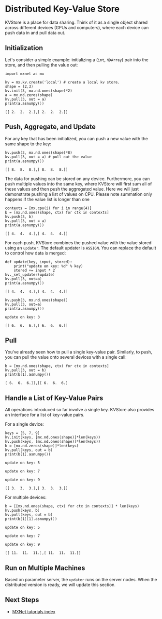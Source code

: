 <!--- Licensed to the Apache Software Foundation (ASF) under one -->
<!--- or more contributor license agreements.  See the NOTICE file -->
<!--- distributed with this work for additional information -->
<!--- regarding copyright ownership.  The ASF licenses this file -->
<!--- to you under the Apache License, Version 2.0 (the -->
<!--- "License"); you may not use this file except in compliance -->
<!--- with the License.  You may obtain a copy of the License at -->

<!---   http://www.apache.org/licenses/LICENSE-2.0 -->

<!--- Unless required by applicable law or agreed to in writing, -->
<!--- software distributed under the License is distributed on an -->
<!--- "AS IS" BASIS, WITHOUT WARRANTIES OR CONDITIONS OF ANY -->
<!--- KIND, either express or implied.  See the License for the -->
<!--- specific language governing permissions and limitations -->
<!--- under the License. -->

# Distributed Key-Value Store

KVStore is a place for data sharing. Think of it as a single object shared
across different devices (GPUs and computers), where each device can push data in
and pull data out.

## Initialization

Let's consider a simple example: initializing
a (`int`, `NDArray`) pair into the store, and then pulling the value out:

```{.python .input}
import mxnet as mx

kv = mx.kv.create('local') # create a local kv store.
shape = (2,3)
kv.init(3, mx.nd.ones(shape)*2)
a = mx.nd.zeros(shape)
kv.pull(3, out = a)
print(a.asnumpy())
```

`[[ 2.  2.  2.],[ 2.  2.  2.]]`<!--notebook-skip-line-->

## Push, Aggregate, and Update

For any key that has been initialized, you can push a new value with the same shape to the key:

```{.python .input}
kv.push(3, mx.nd.ones(shape)*8)
kv.pull(3, out = a) # pull out the value
print(a.asnumpy())
```

`[[ 8.  8.  8.],[ 8.  8.  8.]]`<!--notebook-skip-line-->

The data for pushing can be stored on any device. Furthermore, you can push multiple
values into the same key, where KVStore will first sum all of these
values and then push the aggregated value. Here we will just demonstrate pushing a list of values on CPU.
Please note summation only happens if the value list is longer than one

```{.python .input}
contexts = [mx.cpu(i) for i in range(4)]
b = [mx.nd.ones(shape, ctx) for ctx in contexts]
kv.push(3, b)
kv.pull(3, out = a)
print(a.asnumpy())
```

`[[ 4.  4.  4.],[ 4.  4.  4.]]`<!--notebook-skip-line-->

For each push, KVStore combines the pushed value with the value stored using an
`updater`. The default updater is `ASSIGN`. You can replace the default to
control how data is merged:

```{.python .input}
def update(key, input, stored):
    print("update on key: %d" % key)
    stored += input * 2
kv._set_updater(update)
kv.pull(3, out=a)
print(a.asnumpy())
```

`[[ 4.  4.  4.],[ 4.  4.  4.]]`<!--notebook-skip-line-->

```{.python .input}
kv.push(3, mx.nd.ones(shape))
kv.pull(3, out=a)
print(a.asnumpy())
```

`update on key: 3`<!--notebook-skip-line-->

`[[ 6.  6.  6.],[ 6.  6.  6.]]`<!--notebook-skip-line-->


## Pull

You've already seen how to pull a single key-value pair. Similarly, to push, you can
pull the value onto several devices with a single call:

```{.python .input}
b = [mx.nd.ones(shape, ctx) for ctx in contexts]
kv.pull(3, out = b)
print(b[1].asnumpy())
```

`[ 6.  6.  6.]],[[ 6.  6.  6.]`<!--notebook-skip-line-->

## Handle a List of Key-Value Pairs

All operations introduced so far involve a single key. KVStore also provides
an interface for a list of key-value pairs.

For a single device:

```{.python .input}
keys = [5, 7, 9]
kv.init(keys, [mx.nd.ones(shape)]*len(keys))
kv.push(keys, [mx.nd.ones(shape)]*len(keys))
b = [mx.nd.zeros(shape)]*len(keys)
kv.pull(keys, out = b)
print(b[1].asnumpy())
```

`update on key: 5`<!--notebook-skip-line-->

`update on key: 7`<!--notebook-skip-line-->

`update on key: 9`<!--notebook-skip-line-->

`[[ 3.  3.  3.],[ 3.  3.  3.]]`<!--notebook-skip-line-->

For multiple devices:

```{.python .input}
b = [[mx.nd.ones(shape, ctx) for ctx in contexts]] * len(keys)
kv.push(keys, b)
kv.pull(keys, out = b)
print(b[1][1].asnumpy())
```

`update on key: 5`<!--notebook-skip-line-->

`update on key: 7`<!--notebook-skip-line-->

`update on key: 9`<!--notebook-skip-line-->

`[[ 11.  11.  11.],[ 11.  11.  11.]]`<!--notebook-skip-line-->

## Run on Multiple Machines
Based on parameter server, the `updater` runs on the server nodes.
When the distributed version is ready, we will update this section.


<!-- ## How to Choose Between APIs -->

<!-- You can mix APIs as much as you like. Here are some guidelines -->
<!-- * Use the Symbolic API and a coarse-grained operator to create  an established structure. -->
<!-- * Use a fine-grained operator to extend parts of a more flexible symbolic graph. -->
<!-- * Do some dynamic NDArray tricks, which are even more flexible, between the calls of forward and backward executors. -->

<!-- Different approaches offer you different levels of flexibility and -->
<!-- efficiency. Normally, you do not need to be flexible in all parts of the -->
<!-- network, so use the parts optimized for speed, and compose it -->
<!-- flexibly with a fine-grained operator or a dynamic NDArray. Such a -->
<!-- mixture allows you to build the deep learning architecture both efficiently and -->
<!-- flexibly as your choice.  -->

## Next Steps
* [MXNet tutorials index](/api/python/docs/tutorials/)

<!-- INSERT SOURCE DOWNLOAD BUTTONS -->
